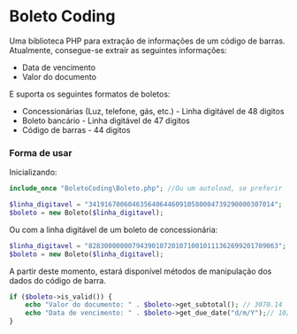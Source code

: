 # Boleto Coding

Uma biblioteca PHP para extração de informações de um código de barras.
Atualmente, consegue-se extrair as seguintes informações:

  - Data de vencimento
  - Valor do documento

E suporta os seguintes formatos de boletos:
  - Concessionárias (Luz, telefone, gás, etc.) - Linha digitável de 48 digitos
  - Boleto bancário - Linha digitável de 47 digitos
  - Código de barras - 44 digitos

### Forma de usar

Inicializando:
```php
include_once "BoletoCoding\Boleto.php"; //Ou um autoload, se preferir

$linha_digitavel = "34191670060463564064460910580004739290000307014";
$boleto = new Boleto($linha_digitavel);
```

Ou com a linha digitável de um boleto de concessionária:
```php
$linha_digitavel = "828300000007943901072010710010111362699201709063";
$boleto = new Boleto($linha_digitavel);
```

A partir deste momento, estará disponível métodos de manipulação dos dados do código de barra.
```php
if ($boleto->is_valid()) {
    echo "Valor do documento: " . $boleto->get_subtotal(); // 3070.14
    echo "Data de vencimento: " . $boleto->get_due_date("d/m/Y");// 10/07/2008
}
```
